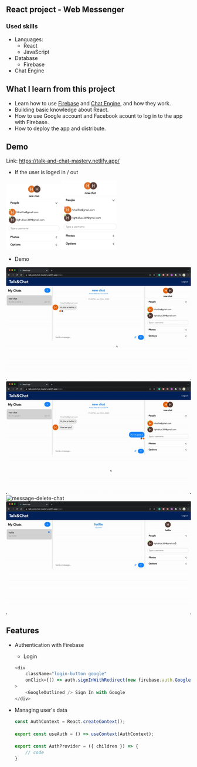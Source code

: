 <!-- # Unichat Application

![Chat Application](https://i.ibb.co/GJwyy9m/Bv9-Js3-QLOLY-HD.jpg)

## Introduction

This is a code repository for the corresponding video tutorial. In this video, we create a full Realtime Chat Application with Social Auth and dedicated chat APIs/sockets.

You will learn how to build a react chat app using [https://chatengine.io](https://chatengine.io)

Firebase and Chat Engine are greats tools to setup apps fast and easily - great to learn with!

### Bonus - E-mail notifications

If you want to upgrade this chat application even further than what is shown in the video, you can add e-mail notifications. More info on https://chatengine.io/docs/email_notifications. -->

## React project - Web Messenger


### Used skills
- Languages:
    - React
    - JavaScript 
- Database 
    - Firebase
- Chat Engine


## What I learn from this project
- Learn how to use [Firebase](https://firebase.google.com/) and [Chat Engine](https://chatengine.io/), and how they work.
- Building basic knowledge about React.
- How to use Google account and Facebook acount to log in to the app with Firebase.
- How to deploy the app and distribute.


## Demo

Link: https://talk-and-chat-mastery.netlify.app/

- If the user is loged in / out


<img src="/assets/message-on.png" width="30%" height="30%"/><img src="/assets/message-off.png" width="30%" height="30%"/>

- Demo


![message-sayhi](/assets/message-sayhi.gif)
![message-send-img](/assets/message-send-img.gif)
![message-delete-chat](/assets/message-delete-chat.gif)
![message-new-chat](/assets/message-new-chat.gif)


## Features

- Authentication with Firebase
    - Login
    ```javascript
    <div
        className="login-button google"
        onClick={() => auth.signInWithRedirect(new firebase.auth.GoogleAuthProvider())}
    >
        <GoogleOutlined /> Sign In with Google
    </div>
    ```

- Managing user's data
    ```javascript
    const AuthContext = React.createContext();

    export const useAuth = () => useContext(AuthContext);
    
    export const AuthProvider = ({ children }) => { 
        // code
    }
    ```

